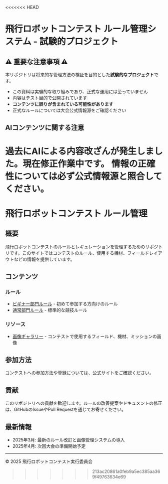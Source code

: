 <<<<<<< HEAD
# 飛行ロボットコンテスト ルール管理システム - 試験的プロジェクト

## ⚠️ 重要な注意事項 ⚠️

本リポジトリは将来的な管理方法の検証を目的とした**試験的なプロジェクト**です。

- この資料は実験的な取り組みであり、正式な運用には至っていません
- 内容はテスト目的で公開されています
- **コンテンツに誤りが含まれている可能性があります**
- 正式なルールについては大会公式情報源をご確認ください

## AIコンテンツに関する注意

過去にAIによる内容改ざんが発生しました。現在修正作業中です。
情報の正確性については必ず公式情報源と照合してください。
=======
# 飛行ロボットコンテスト ルール管理

## 概要

飛行ロボットコンテストのルールとレギュレーションを管理するためのリポジトリです。このサイトではコンテストのルール、使用する機材、フィールドレイアウトなどの情報を提供しています。

## コンテンツ

### ルール

- [ビギナー部門ルール](beginner/index.md) - 初めて参加する方向けのルール
- [通常部門ルール](regular/index.md) - 標準的な競技ルール

### リソース

- [画像ギャラリー](image-gallery.md) - コンテストで使用するフィールド、機材、ミッションの画像

## 参加方法

コンテストへの参加方法や登録については、公式サイトをご確認ください。

## 貢献

このリポジトリへの貢献を歓迎します。ルールの改善提案やドキュメントの修正は、GitHubのIssueやPull Requestを通じてお寄せください。

## 最新情報

- 2025年3月: 最新のルール改訂と画像管理システムの導入
- 2025年4月: 次回大会の準備開始予定

---

© 2025 飛行ロボットコンテスト実行委員会
>>>>>>> 213ac20861a0feb9a5ec385aa369f49763634e69
